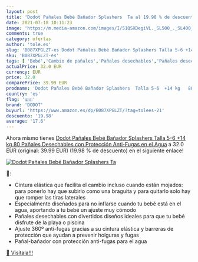 ```yaml
---
layout: post
title: 'Dodot Pañales Bebé Bañador Splashers  Ta al 19.98 % de descuento'
date: 2021-07-18 10:11:23
image: 'https://m.media-amazon.com/images/I/51QSXDegiVL._SL500_._SL400_.jpg'
comments: true
category: ofertas
author: 'tole.es'
slug: 'B087XPGLZT-es Dodot Pañales Bebé Bañador Splashers Talla 5-6 +14 kg 80...'
sku: 'B087XPGLZT-es'
tags: [ 'Bebé','Cambio de pañales','Pañales desechables','Pañales desechables para bebés','Pañales para bebé','bebé','dodot','pañales', ]
actualPrice: 32.0 EUR
currency: EUR
price: 32.0
comparePrice: 39.99 EUR
prodname: 'Dodot Pañales Bebé Bañador Splashers  Talla 5-6  +14 kg   80 Pañales Desechables con Protección Anti-Fugas en el Agua'
country: 'es'
flag: '🇪🇸'
brand: 'DODOT'
buyurl: 'https://www.amazon.es/dp/B087XPGLZT/?tag=tolees-21'
descuento: '19.98'
average: '17.6'
---
```


Ahora mismo tienes [Dodot Pañales Bebé Bañador Splashers  Talla 5-6  +14 kg   80 Pañales Desechables con Protección Anti-Fugas en el Agua](https://www.amazon.es/dp/B087XPGLZT/?tag=tolees-21) a 32.0 EUR (original: 39.99 EUR) (19.98 %  de descuento) en el siguiente enlace!

[![Dodot Pañales Bebé Bañador Splashers  Ta](https://m.media-amazon.com/images/I/51QSXDegiVL._SL500_._SL400_.jpg)](https://www.amazon.es/dp/B087XPGLZT/?tag=tolees-21)

🔎:

- Cintura elástica que facilita el cambio incluso cuando están mojados: para ponerlo hay que subirlo como una braguita y para quitarlo solo hay que romper las tiras laterales
- Especialmente diseñados para no inflarse cuando tu bebé está en el agua, aportando a tu bebé un ajuste muy cómodo
- Pañales desechables con divertidos diseños ideales para que tu bebé disfrute de la playa o piscina
- Ajuste 360º anti-fugas gracias a su cintura elástica y barreras de protección que ayudan a prevenir holguras y fugas
- Pañal-bañador con protección anti-fugas para el agua

[🛒 Visítala!!!](https://www.amazon.es/dp/B087XPGLZT/?tag=tolees-21)
